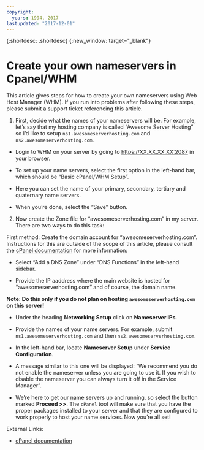 ```yaml
---
copyright:
  years: 1994, 2017
lastupdated: "2017-12-01"
---
```


{:shortdesc: .shortdesc}
{:new_window: target="_blank"}

# Create your own nameservers in Cpanel/WHM

This article gives steps for how to create your own nameservers using Web Host Manager (WHM). If you run into problems after following these steps, please submit a support ticket referencing this article.

1. First, decide what the names of your nameservers will be. For example, let’s say that my hosting company is called “Awesome Server Hosting” so I’d like to setup `ns1.awesomeserverhosting.com` and `ns2.awesomeserverhosting.com`.

* Login to WHM on your server by going to https://XX.XX.XX.XX:2087 in your browser.

* To set up your name servers, select the first option in the left-hand bar, which should be “Basic cPanel/WHM Setup”. 

 * Here you can set the name of your primary, secondary, tertiary and quaternary name servers.

 * When you’re done, select the “Save” button.

2. Now create the Zone file for “awesomeserverhosting.com” in my server. There are two ways to do this task:

First method: Create the domain account for “awesomeserverhosting.com”. Instructions for this are outside of the scope of this article, please consult the [cPanel documentation](http://www.cpanel.net/support/docs/11//whm/account_functions_creatnewacct.html) for more information: 

   * Select “Add a DNS Zone” under “DNS Functions” in the left-hand sidebar.

   * Provide the IP aaddress where the main website is hosted for “awesomeserverhosting.com” and of course, the domain name.

   **Note: Do this only if you do not plan on hosting `awesomeserverhosting.com` on this server!**

   * Under the heading **Networking Setup** click on **Nameserver IPs**.

   * Provide the names of your name servers. For example, submit `ns1.awesomeserverhosting.com` and then `ns2.awesomeserverhosting.com`.

   * In the left-hand bar, locate **Nameserver Setup** under **Service Configuration**.

   * A message similar to this one will be displayed: “We recommend you do not enable the nameserver unless you are going to use it. If you wish to disable the nameserver you can always turn it off in the Service Manager”.

   * We’re here to get our name servers up and running, so select the button marked **Proceed >>**. The `cPanel` tool will make sure that you have the proper packages installed to your server and that they are configured to work properly to host your name services. Now you’re all set!

External Links:

* [cPanel documentation](http://www.cpanel.net/support/docs/11//whm/account_functions_creatnewacct.html)

